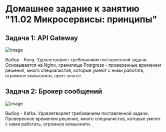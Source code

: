
# Домашнее задание к занятию "11.02 Микросервисы: принципы"

## Задача 1: API Gateway 

![image](https://user-images.githubusercontent.com/88886716/169483412-a44dea91-a600-48f2-a4c6-9fc0afa1c7b5.png)


Выбор - Kong. Удовлетворяет требованиям поставленной задачи. Основывается на Nginx, хранилище Postgress - проверенные временем решения, много специалистов, которые умеют с ними работать, огромное комьюнити, open-source.

## Задача 2: Брокер сообщений

![image](https://user-images.githubusercontent.com/88886716/169509792-ae7e3808-354f-4da0-bf4f-6dc91c0a8795.png)

Выбор - Kafka. Удовлетворяет требованиям поставленной задачи. Проверенное временем решение, много специалистов, которые умеют с ними работать, огромное комьюнити.
